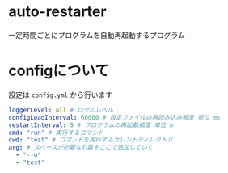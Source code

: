 # auto-restarter
一定時間ごとにプログラムを自動再起動するプログラム

# configについて
設定は `config.yml` から行います<br>
```yaml
loggerLevel: all # ログのレベル
configLoadInterval: 60000 # 設定ファイルの再読み込み頻度 単位 ms
restartInterval: 5 # プログラムの再起動頻度 単位 m
cmd: "run" # 実行するコマンド
cwd: "test" # コマンドを実行するカレントディレクトリ
arg: # スペースが必要な引数をここで追加していく
  - "--o"
  - "test"
```
